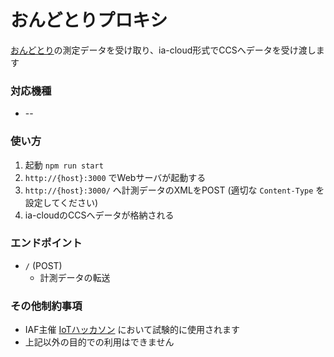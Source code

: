おんどとりプロキシ
===

[おんどとり](https://www.tandd.co.jp/product/)の測定データを受け取り、ia-cloud形式でCCSへデータを受け渡します

###

### 対応機種
+ --

### 使い方
1. 起動 `npm run start`
1. `http://{host}:3000` でWebサーバが起動する
1. `http://{host}:3000/` へ計測データのXMLをPOST (適切な `Content-Type` を設定してください)
1. ia-cloudのCCSへデータが格納される

### エンドポイント
+ `/` (POST)
  - 計測データの転送

### その他制約事項
+ IAF主催 [IoTハッカソン](https://www.atbridge-cnsltg.com/iot-hackathon) において試験的に使用されます
+ 上記以外の目的での利用はできません
